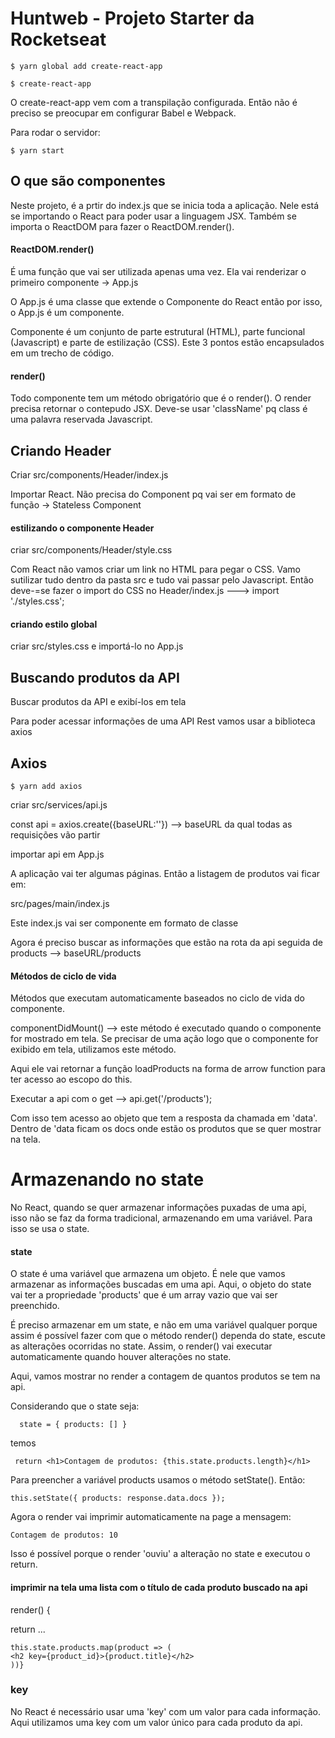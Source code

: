 # Huntweb - Projeto Starter da Rocketseat

    $ yarn global add create-react-app

    $ create-react-app

O create-react-app vem com a transpilação configurada. Então não é preciso se preocupar em configurar Babel e Webpack.

Para rodar o servidor:

    $ yarn start

## O que são componentes

Neste projeto, é a prtir do index.js que se inicia toda a aplicação. Nele está se importando o React para poder usar a linguagem JSX. Também se importa o ReactDOM para fazer o ReactDOM.render().

#### ReactDOM.render()

É uma função que vai ser utilizada apenas uma vez. Ela vai renderizar o primeiro componente -> App.js

O App.js é uma classe que extende o Componente do React então por isso, o App.js é um componente.

Componente é um conjunto de parte estrutural (HTML), parte funcional (Javascript) e parte de estilização (CSS). Este 3 pontos estão encapsulados em um trecho de código.

#### render()

Todo componente tem um método obrigatório que é o render(). O render precisa retornar o contepudo JSX. Deve-se usar 'className' pq class é uma palavra reservada Javascript.

## Criando Header

Criar src/components/Header/index.js

Importar React. Não precisa do Component pq vai ser em formato de função -> Stateless Component

#### estilizando o componente Header

criar src/components/Header/style.css

Com React não vamos criar um link no HTML para pegar o CSS. Vamo sutilizar tudo dentro da pasta src e tudo vai passar pelo Javascript. Então deve-=se fazer o import do CSS no Header/index.js ---> import './styles.css';

#### criando estilo global

criar src/styles.css e importá-lo no App.js

## Buscando produtos da API

Buscar produtos da API e exibí-los em tela

Para poder acessar informações de uma API Rest vamos usar a biblioteca axios

## Axios

    $ yarn add axios

criar src/services/api.js

const api = axios.create({baseURL:''}) --> baseURL da qual todas as requisições vão partir

importar api em App.js

A aplicação vai ter algumas páginas. Então a listagem de produtos vai ficar em:

src/pages/main/index.js

Este index.js vai ser componente em formato de classe

Agora é preciso buscar as informações que estão na rota da api seguida de products --> baseURL/products

#### Métodos de ciclo de vida

Métodos que executam automaticamente baseados no ciclo de vida do componente.

componentDidMount() --> este método é executado quando o componente for mostrado em tela. Se precisar de uma ação logo que o componente for exibido em tela, utilizamos este método.

Aqui ele vai retornar a função loadProducts na forma de arrow function para ter acesso ao escopo do this.

Executar a api com o get --> api.get('/products');

Com isso tem acesso ao objeto que tem a resposta da chamada em 'data'. Dentro de 'data ficam os docs onde estão os produtos que se quer mostrar na tela.

# Armazenando no state

No React, quando se quer armazenar informações puxadas de uma api, isso não se faz da forma tradicional, armazenando em uma variável. Para isso se usa o state.

#### state

O state é uma variável que armazena um objeto. É nele que vamos armazenar as informações buscadas em uma api. Aqui, o objeto do state vai ter a propriedade 'products' que é um array vazio que vai ser preenchido.

É preciso armazenar em um state, e não em uma variável qualquer porque assim é possível fazer com que o método render() dependa do state, escute as alterações ocorridas no state. Assim, o render() vai executar automaticamente quando houver alterações no state.

Aqui, vamos mostrar no render a contagem de quantos produtos se tem na api.

Considerando que o state seja:

      state = { products: [] }

temos

     return <h1>Contagem de produtos: {this.state.products.length}</h1>

Para preencher a variável products usamos o método setState(). Então:

    this.setState({ products: response.data.docs });

Agora o render vai imprimir automaticamente na page a mensagem:

    Contagem de produtos: 10

Isso é possível porque o render 'ouviu' a alteração no state e executou o return.

#### imprimir na tela uma lista com o título de cada produto buscado na api

render() {

return ...

    this.state.products.map(product => (
    <h2 key={product_id}>{product.title}</h2>
    ))}

### key

No React é necessário usar uma 'key' com um valor para cada informação. Aqui utilizamos uma key com um valor único para cada produto da api.
